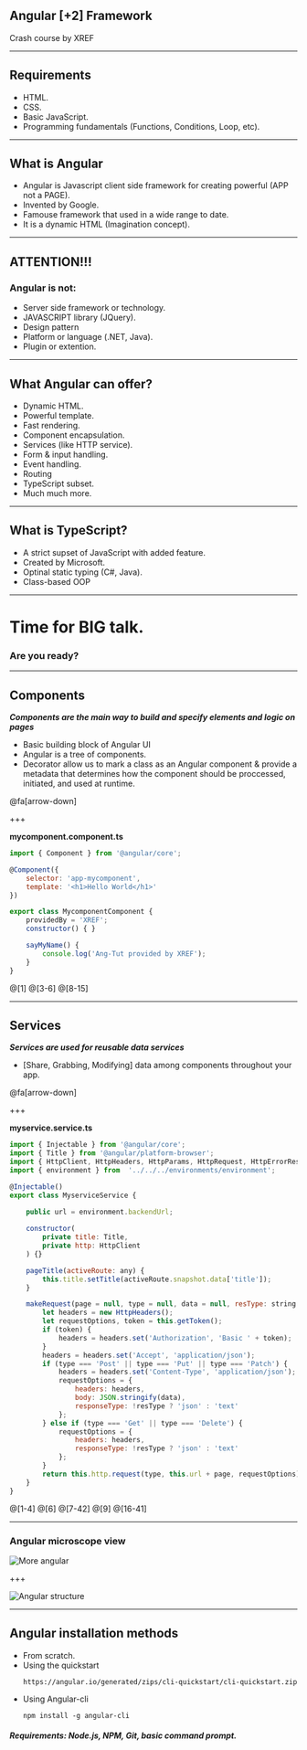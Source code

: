 ## Angular [+2] Framework

Crash course by XREF

---

## Requirements

- HTML.
- CSS.
- Basic JavaScript.
- Programming fundamentals (Functions, Conditions, Loop, etc).

---

## What is Angular

- Angular is Javascript client side framework for creating powerful (APP not a PAGE).
- Invented by Google.
- Famouse framework that used in a wide range to date.
- It is a dynamic HTML (Imagination concept).

---

## ATTENTION!!!
### Angular is not:
- Server side framework or technology.
- JAVASCRIPT library (JQuery).
- Design pattern
- Platform or language (.NET, Java).
- Plugin or extention.

---

## What Angular can offer?

- Dynamic HTML.
- Powerful template.
- Fast rendering.
- Component encapsulation.
- Services (like HTTP service).
- Form & input handling.
- Event handling.
- Routing
- TypeScript subset.
- Much much more.

---

## What is TypeScript?

- A strict supset of JavaScript with added feature.
- Created by Microsoft.
- Optinal static typing (C#, Java).
- Class-based OOP

---

# Time for BIG talk.
### Are you ready?

---

## Components

***Components are the main way to build and specify elements and logic on pages***

- Basic building block of Angular UI
- Angular is a tree of components.
- Decorator allow us to mark a class as an Angular component & provide a metadata that determines how the component should be proccessed, initiated, and used at runtime.

@fa[arrow-down]

+++

**mycomponent.component.ts**

```javascript
import { Component } from '@angular/core';

@Component({
    selector: 'app-mycomponent',
    template: '<h1>Hello World</h1>'
})

export class MycomponentComponent {
    providedBy = 'XREF';
    constructor() { }

    sayMyName() {
        console.log('Ang-Tut provided by XREF');
    }
}
```
@[1]
@[3-6]
@[8-15]

---

## Services

***Services are used for reusable data services***

- [Share, Grabbing, Modifying] data among components throughout your app.

@fa[arrow-down]

+++

**myservice.service.ts**

```javascript
import { Injectable } from '@angular/core';
import { Title } from '@angular/platform-browser';
import { HttpClient, HttpHeaders, HttpParams, HttpRequest, HttpErrorResponse } from  '@angular/common/http';
import { environment } from  '../../../environments/environment';

@Injectable()
export class MyserviceService {
    
    public url = environment.backendUrl;

    constructor(
        private title: Title,
        private http: HttpClient
    ) {}

    pageTitle(activeRoute: any) {
        this.title.setTitle(activeRoute.snapshot.data['title']);
    }

    makeRequest(page = null, type = null, data = null, resType: string = null) {
        let headers = new HttpHeaders();
        let requestOptions, token = this.getToken();
        if (token) {
            headers = headers.set('Authorization', 'Basic ' + token);
        }
        headers = headers.set('Accept', 'application/json');
        if (type === 'Post' || type === 'Put' || type === 'Patch') {
            headers = headers.set('Content-Type', 'application/json');
            requestOptions = {
                headers: headers,
                body: JSON.stringify(data),
                responseType: !resType ? 'json' : 'text'
            };
        } else if (type === 'Get' || type === 'Delete') {
            requestOptions = {
                headers: headers,
                responseType: !resType ? 'json' : 'text'
            };
        }
        return this.http.request(type, this.url + page, requestOptions);
    }
}
```
@[1-4]
@[6]
@[7-42]
@[9]
@[16-41]

---

### Angular microscope view

![More angular](assets/md/dist/more_angular.jpg)

+++

![Angular structure](assets/md/dist/angular_structure.jpg)

---

## Angular installation methods

- From scratch.
- Using the quickstart
    ```
    https://angular.io/generated/zips/cli-quickstart/cli-quickstart.zip
    ```
- Using Angular-cli
    ```
    npm install -g angular-cli
    ```

##### **Requirements:** Node.js, NPM, Git, basic command prompt.